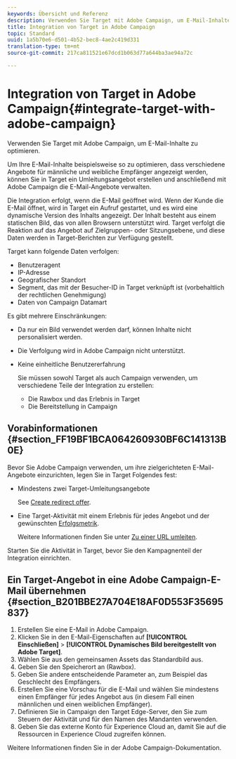 ```yaml
---
keywords: Übersicht und Referenz
description: Verwenden Sie Target mit Adobe Campaign, um E-Mail-Inhalte zu optimieren.
title: Integration von Target in Adobe Campaign
topic: Standard
uuid: 1a5b70e6-d501-4b52-bec8-4ae2c419d331
translation-type: tm+mt
source-git-commit: 217ca811521e67dcd1b063d77a644ba3ae94a72c

---
```



# Integration von Target in Adobe Campaign{#integrate-target-with-adobe-campaign}

Verwenden Sie Target mit Adobe Campaign, um E-Mail-Inhalte zu optimieren.

Um Ihre E-Mail-Inhalte beispielsweise so zu optimieren, dass verschiedene Angebote für männliche und weibliche Empfänger angezeigt werden, können Sie in Target ein Umleitungsangebot erstellen und anschließend mit Adobe Campaign die E-Mail-Angebote verwalten.

Die Integration erfolgt, wenn die E-Mail geöffnet wird. Wenn der Kunde die E-Mail öffnet, wird in Target ein Aufruf gestartet, und es wird eine dynamische Version des Inhalts angezeigt. Der Inhalt besteht aus einem statischen Bild, das von allen Browsern unterstützt wird. Target verfolgt die Reaktion auf das Angebot auf Zielgruppen- oder Sitzungsebene, und diese Daten werden in Target-Berichten zur Verfügung gestellt.

Target kann folgende Daten verfolgen:

* Benutzeragent
* IP-Adresse
* Geografischer Standort
* Segment, das mit der Besucher-ID in Target verknüpft ist (vorbehaltlich der rechtlichen Genehmigung)
* Daten von Campaign Datamart

Es gibt mehrere Einschränkungen:

* Da nur ein Bild verwendet werden darf, können Inhalte nicht personalisiert werden.
* Die Verfolgung wird in Adobe Campaign nicht unterstützt.
* Keine einheitliche Benutzererfahrung

   Sie müssen sowohl Target als auch Campaign verwenden, um verschiedene Teile der Integration zu erstellen:

   * Die Rawbox und das Erlebnis in Target
   * Die Bereitstellung in Campaign

## Vorabinformationen  {#section_FF19BF1BCA064260930BF6C141313B0E}

Bevor Sie Adobe Campaign verwenden, um ihre zielgerichteten E-Mail-Angebote einzurichten, legen Sie in Target Folgendes fest:

* Mindestens zwei Target-Umleitungsangebote

   See [Create redirect offer](/help/c-experiences/c-manage-content/offer-redirect.md).
* Eine Target-Aktivität mit einem Erlebnis für jedes Angebot und der gewünschten [Erfolgsmetrik](/help/c-activities/r-success-metrics/success-metrics.md).

   Weitere Informationen finden Sie unter [Zu einer URL umleiten](/help/c-experiences/c-visual-experience-composer/redirect-offer.md).

Starten Sie die Aktivität in Target, bevor Sie den Kampagnenteil der Integration einrichten.

## Ein Target-Angebot in eine Adobe Campaign-E-Mail übernehmen  {#section_B201BBE27A704E18AF0D553F35695837}

1. Erstellen Sie eine E-Mail in Adobe Campaign.
1. Klicken Sie in den E-Mail-Eigenschaften auf **[!UICONTROL Einschließen]** &gt; **[!UICONTROL Dynamisches Bild bereitgestellt von Adobe Target]**.
1. Wählen Sie aus den gemeinsamen Assets das Standardbild aus.
1. Geben Sie den Speicherort an (Rawbox).
1. Geben Sie andere entscheidende Parameter an, zum Beispiel das Geschlecht des Empfängers.
1. Erstellen Sie eine Vorschau für die E-Mail und wählen Sie mindestens einen Empfänger für jedes Angebot aus (in diesem Fall einen männlichen und einen weiblichen Empfänger).
1. Definieren Sie in Campaign den Target Edge-Server, den Sie zum Steuern der Aktivität und für den Namen des Mandanten verwenden.
1. Geben Sie das externe Konto für Experience Cloud an, damit Sie auf die Ressourcen in Experience Cloud zugreifen können.

Weitere Informationen finden Sie in der Adobe Campaign-Dokumentation.

